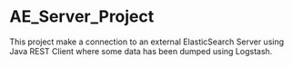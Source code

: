# AE_Server_Project


This project make a connection to an external ElasticSearch Server using Java REST Client
where some data has been dumped using Logstash.
 
